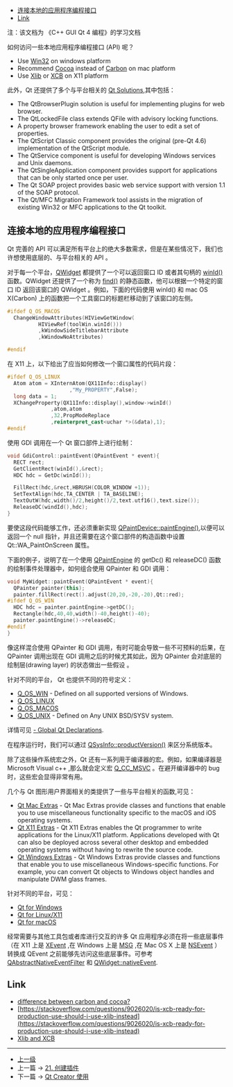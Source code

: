 <!-- 23. 平台相关性 -->

<!-- @import "[TOC]" {cmd="toc" depthFrom=1 depthTo=6 orderedList=false} -->

<!-- code_chunk_output -->

- [连接本地的应用程序编程接口](#连接本地的应用程序编程接口)
- [Link](#link)

<!-- /code_chunk_output -->

注：该文档为 《C++ GUI Qt 4 编程》的学习文档

如何访问一些本地应用程序编程接口 (API) 呢？

- Use [Win32](https://en.wikipedia.org/wiki/Windows_API) on windows platform
- Recommend [Cocoa](https://en.wikipedia.org/wiki/Cocoa_(API)) instead of [Carbon](https://en.wikipedia.org/wiki/Carbon_(API))  on mac platform
- Use [Xlib](https://en.wikipedia.org/wiki/Xlib) or [XCB](https://en.wikipedia.org/wiki/XCB) on X11 platform

此外，Qt 还提供了多个与平台相关的 [Qt Solutions](https://github.com/qtproject/qt-solutions),其中包括：

- The QtBrowserPlugin solution is useful for implementing plugins
for web browser.
- The QtLockedFile class extends QFile with advisory locking
functions.
- A property browser framework enabling the user to edit a set of
properties.
- The QtScript Classic component provides the original (pre-Qt 4.6) implementation
of the QtScript module.
- The QtService component is useful for developing Windows services
and Unix daemons.
- The QtSingleApplication component provides support for
applications that can be only started once per user.
- The Qt SOAP project provides basic web service support with
version 1.1 of the SOAP protocol.
- The Qt/MFC Migration Framework tool assists in the migration of
existing Win32 or MFC applications to the Qt toolkit.

## 连接本地的应用程序编程接口

Qt 完善的 API 可以满足所有平台上的绝大多数需求，但是在某些情况下，我们也许想使用底层的、与平台相关的 API 。

对于每一个平台，[QWidget](https://doc.qt.io/qt-5/qwidget.html) 都提供了一个可以返回窗口 ID 或者其句柄的 [winId()](https://doc.qt.io/qt-5/qwidget.html#winId) 函数。QWidget 还提供了一个称为 [find()](https://doc.qt.io/qt-5/qwidget.html#find) 的静态函数，他可以根据一个特定的窗口 ID 返回该窗口的 QWidget 。例如，下面的代码使用  winId() 和  mac OS X(Carbon) 上的函数把一个工具窗口的标题栏移动到了该窗口的左侧。

```c++
#ifdef Q_OS_MACOS
  ChangeWindowAttributes(HIViewGetWindow(
          HIViewRef(toolWin.winId()))
          ,kWindowSideTitlebarAttribute
          ,kWindowNoAttributes)

#endif 
```

在 X11 上，以下给出了应当如何修改一个窗口属性的代码片段：

```c++
#ifdef Q_OS_LINUX
  Atom atom = XInternAtom(QX11Info::display()
                    ,"My_PROPERTY",False);
  long data = 1;
  XChangeProperty(QX11Info::display(),window->winId()
              ,atom,atom
              ,32,PropModeReplace
              ,reinterpret_cast<uchar *>(&data),1);
#endif 
```

使用 GDI 调用在一个 Qt 窗口部件上进行绘制：

```c++
void GdiControl::paintEvent(QPaintEvent * event){
  RECT rect;
  GetClientRect(winId(),&rect);
  HDC hdc = GetDc(winId());

  FillRect(hdc,&rect,HBRUSH(COLOR_WINDOW +1));
  SetTextAlign(hdc,TA_CENTER | TA_BASELINE);
  TextOutW(hdc,width()/2,height()/2,text.utf16(),text.size());
  ReleaseDC(windId(),hdc);
}
```

要使这段代码能够工作，还必须重新实现 [QPaintDevice::paintEngine()](https://doc.qt.io/qt-5/qpaintdevice.html#paintEngine),以便可以返回一个 null 指针，并且还需要在这个窗口部件的构造函数中设置 Qt::WA_PaintOnScreen 属性。

下面的例子，说明了在一个使用 [QPaintEngine](https://doc.qt.io/qt-5/qpaintdevice.html) 的 getDc() 和 releaseDC() 函数的绘制事件处理器中，如何组合使用 QPainter 和  GDI 调用：

```c++
void MyWidget::paintEvent(QPaintEvent * event){
  QPainter painter(this);
  painter.fillRect(rect().adjust(20,20,-20,-20),Qt::red);
#ifdef Q_OS_WIN
  HDC hdc = painter.paintEngine->getDC();
  Rectangle(hdc,40,40,width()-40,height()-40);
  painter.paintEngine()->releaseDC;
#endif
}
```

像这样混合使用  QPainter 和 GDI 调用，有时可能会导致一些不可预料的后果，在 QPainter 调用出现在  GDI 调用之后的时候尤其如此，因为 QPainter 会对底层的绘制层(drawing layer) 的状态做出一些假设
。

针对不同的平台， Qt 也提供不同的符号定义：

- [Q_OS_WIN](https://doc.qt.io/qt-5/qtglobal.html#Q_OS_WIN) - Defined on all supported versions of Windows.
- [Q_OS_LINUX](https://doc.qt.io/qt-5/qtglobal.html#Q_OS_LINUX)
- [Q_OS_MACOS](https://doc.qt.io/qt-5/qtglobal.html#Q_OS_MACOS)
- [Q_OS_UNIX](https://doc.qt.io/qt-5/qtglobal.html#Q_OS_UNIX) - Defined on Any UNIX BSD/SYSV system.

详情可见 [<QtGlobal> - Global Qt Declarations](https://doc.qt.io/qt-5/qtglobal.html).

在程序运行时，我们可以通过 [QSysInfo::productVersion()](https://doc.qt.io/qt-5/qsysinfo.html#productVersion) 来区分系统版本。

除了这些操作系统宏之外，Qt 还有一系列用于编译器的宏。例如，如果编译器是 Microsoft Visual c++ ,那么就会定义宏 [Q_CC_MSVC](https://doc.qt.io/archives/qt-4.8/qtglobal.html#Q_CC_MSVC) 。在避开编译器中的 bug 时，这些宏会显得非常有用。

几个与 Qt 图形用户界面相关的类提供了一些与平台相关的函数,可见：

- [Qt Mac Extras](https://doc.qt.io/qt-5/qtmacextras-index.html) - Qt Mac Extras provide classes and functions that enable you to use miscellaneous functionality specific to the macOS and iOS operating systems.
- [Qt X11 Extras](https://doc.qt.io/qt-5/qtx11extras-index.html) - Qt X11 Extras enables the Qt programmer to write applications for the Linux/X11 platform. Applications developed with Qt can also be deployed across several other desktop and embedded operating systems without having to rewrite the source code.
- [Qt Windows Extras](https://doc.qt.io/qt-5/qtwinextras-index.html) - Qt Windows Extras provide classes and functions that enable you to use miscellaneous Windows-specific functions. For example, you can convert Qt objects to Windows object handles and manipulate DWM glass frames.

针对不同的平台，可见：

- [Qt for Windows](https://doc.qt.io/qt-5/windows.html)
- [Qt for Linux/X11](https://doc.qt.io/qt-5/linux.html)
- [Qt for macOS](https://doc.qt.io/qt-5/macos.html)

经常需要与其他工具包或者库进行交互的许多 Qt 应用程序必须在将一些底层事件（在 X11 上是 [XEvent](https://linux.die.net/man/3/xevent) ,在 Windows 上是 [MSG](https://docs.microsoft.com/en-us/windows/win32/api/winuser/ns-winuser-msg) ,在 Mac OS X 上是 [NSEvent](https://developer.apple.com/documentation/appkit/nsevent?language=objc) ） 转换成 QEvent 之前能够先访问这些底层事件。可参考 [QAbstractNativeEventFilter](https://doc.qt.io/qt-5/qabstractnativeeventfilter.html#nativeEventFilter) 和 [QWidget::nativeEvent](https://doc.qt.io/qt-5/qwidget.html#nativeEvent).

## Link

- [difference between carbon and cocoa?](https://stackoverflow.com/questions/1895800/difference-between-carbon-and-cocoa)
- [https://stackoverflow.com/questions/9026020/is-xcb-ready-for-production-use-should-i-use-xlib-instead](https://stackoverflow.com/questions/9026020/is-xcb-ready-for-production-use-should-i-use-xlib-instead)
- [Xlib and XCB](https://www.x.org/wiki/guide/xlib-and-xcb/)

---

- [上一级](README.md)
- 上一篇 -> [21. 创建插件](21_createPlugin.md)
- 下一篇 -> [Qt Creator 使用](QtCreatorTips.md)
